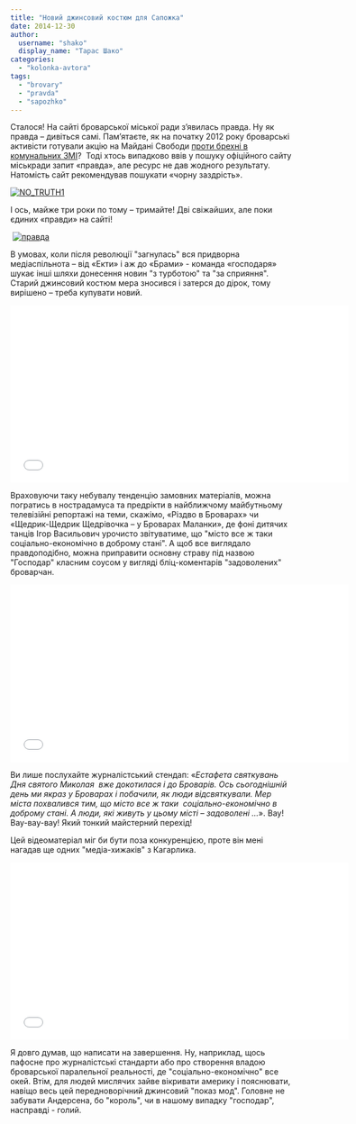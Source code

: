 ```yaml
---
title: "Новий джинсовий костюм для Сапожка"
date: 2014-12-30
author: 
  username: "shako"
  display_name: "Тарас Шако"
categories: 
  - "kolonka-avtora"
tags: 
  - "brovary"
  - "pravda"
  - "sapozhko"
---
```


Сталося! На сайті броварської міської ради з’явилась правда. Ну як правда – дивіться самі. Пам’ятаєте, як на початку 2012 року броварські активісти готували акцію на Майдані Свободи [проти брехні в комунальних ЗМІ](https://mpz.brovary.org/na-aktsiyi-protestu-brovarchan-zaproshuyu-3/)?  Тоді хтось випадково ввів у пошуку офіційного сайту міськради запит «правда», але ресурс не дав жодного результату. Натомість сайт рекомендував пошукати «чорну заздрість».

[![NO_TRUTH1](https://mpz.brovary.org/wp-content/uploads/2014/12/NO_TRUTH1.jpg)](https://mpz.brovary.org/wp-content/uploads/2014/12/NO_TRUTH1.jpg)

І ось, майже три роки по тому – тримайте! Дві свіжайших, але поки єдиних «правди» на сайті!

 [![правда](https://mpz.brovary.org/wp-content/uploads/2014/12/pravda.jpg)](https://mpz.brovary.org/wp-content/uploads/2014/12/pravda.jpg)

В умовах, коли після революції "загнулась" вся придворна медіаспільнота – від «Екти» і аж до «Брами» - команда «господаря» шукає інші шляхи донесення новин "з турботою" та "за сприяння". Старий джинсовий костюм мера зносився і затерся до дірок, тому вирішено – треба купувати новий.

<iframe src="//www.youtube.com/embed/qC4ZB4LKCIo" width="600" height="315" frameborder="0" allowfullscreen="allowfullscreen"></iframe>

Враховуючи таку небувалу тенденцію замовних матеріалів, можна погратись в нострадамуса та предрікти в найближчому майбутньому телевізійні репортажі на теми, скажімо, «Різдво в Броварах» чи «Щедрик-Щедрик Щедрівочка – у Броварах Маланки», де фоні дитячих танців Ігор Васильович урочисто звітуватиме, що "місто все ж таки соціально-економічно в доброму стані". А щоб все виглядало правдоподібно, можна приправити основну страву під назвою "Господар" класним соусом у вигляді бліц-коментарів "задоволених" броварчан.

<iframe src="//www.youtube.com/embed/zLGxPJfXH3U" width="600" height="315" frameborder="0" allowfullscreen="allowfullscreen"></iframe>

Ви лише послухайте журналістський стендап: «_Естафета святкувань Дня святого Миколая  вже докотилася і до Броварів. Ось сьогоднішній день ми якраз у Броварах і побачили, як люди відсвяткували. Мер міста похвалився тим, що місто все ж таки  соціально-економічно в доброму стані. А люди, які живуть у цьому місті – задоволені ..._». Вау! Вау-вау-вау! Який тонкий майстерний перехід!

Цей відеоматеріал міг би бути поза конкуренцією, проте він мені нагадав ще одних "медіа-хижаків" з Кагарлика.

<iframe src="//www.youtube.com/embed/uzR5vUfc4iY" width="600" height="315" frameborder="0" allowfullscreen="allowfullscreen"></iframe>

Я довго думав, що написати на завершення. Ну, наприклад, щось пафосне про журналістські стандарти або про створення владою броварської паралельної реальності, де "соціально-економічно" все окей. Втім, для людей мислячих зайве вікривати америку і пояснювати, навіщо весь цей передноворічний джинсовий "показ мод". Головне не забувати Андерсена, бо "король", чи в нашому випадку "господар", насправді - голий.
